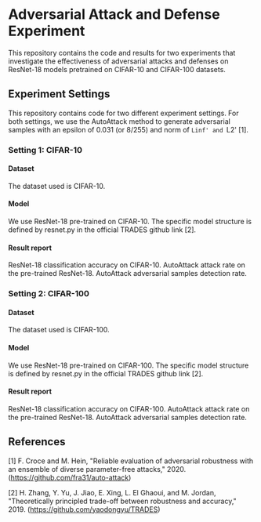 # Adversarial Attack and Defense Experiment

This repository contains the code and results for two experiments that investigate the effectiveness of adversarial attacks and defenses on ResNet-18 models pretrained on CIFAR-10 and CIFAR-100 datasets.

## Experiment Settings
This repository contains code for two different experiment settings. For both settings, we use the AutoAttack method to generate adversarial samples with an epsilon of 0.031 (or 8/255) and norm of `Linf' and `L2' [1].

### Setting 1: CIFAR-10
#### Dataset
The dataset used is CIFAR-10.

#### Model
We use ResNet-18 pre-trained on CIFAR-10. The specific model structure is defined by resnet.py in the official TRADES github link [2].

#### Result report

ResNet-18 classification accuracy on CIFAR-10.
AutoAttack attack rate on the pre-trained ResNet-18.
AutoAttack adversarial samples detection rate.

### Setting 2: CIFAR-100
#### Dataset
The dataset used is CIFAR-100.

#### Model
We use ResNet-18 pre-trained on CIFAR-100. The specific model structure is defined by resnet.py in the official TRADES github link [2].

#### Result report
ResNet-18 classification accuracy on CIFAR-100.
AutoAttack attack rate on the pre-trained ResNet-18.
AutoAttack adversarial samples detection rate.

 
## References
[1] F. Croce and M. Hein, "Reliable evaluation of adversarial robustness with an ensemble of diverse parameter-free attacks," 2020. (https://github.com/fra31/auto-attack)

[2] H. Zhang, Y. Yu, J. Jiao, E. Xing, L. El Ghaoui, and M. Jordan, "Theoretically principled trade-off between robustness and accuracy," 2019. (https://github.com/yaodongyu/TRADES)
